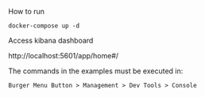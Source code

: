 How to run

```shell
docker-compose up -d
```

Access kibana dashboard

http://localhost:5601/app/home#/

The commands in the examples must be executed in:

```shell
Burger Menu Button > Management > Dev Tools > Console
```
